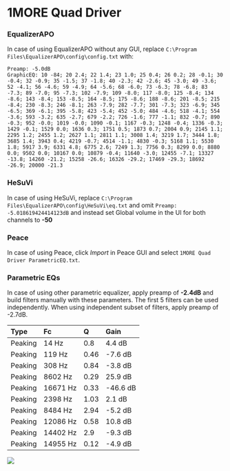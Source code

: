 # 1MORE Quad Driver

### EqualizerAPO
In case of using EqualizerAPO without any GUI, replace `C:\Program Files\EqualizerAPO\config\config.txt`
with:
```
Preamp: -5.0dB
GraphicEQ: 10 -84; 20 2.4; 22 1.4; 23 1.0; 25 0.4; 26 0.2; 28 -0.1; 30 -0.4; 32 -0.9; 35 -1.5; 37 -1.8; 40 -2.3; 42 -2.6; 45 -3.0; 49 -3.6; 52 -4.1; 56 -4.6; 59 -4.9; 64 -5.6; 68 -6.0; 73 -6.3; 78 -6.8; 83 -7.3; 89 -7.0; 95 -7.3; 102 -7.9; 109 -8.0; 117 -8.0; 125 -8.4; 134 -8.6; 143 -8.4; 153 -8.5; 164 -8.5; 175 -8.6; 188 -8.6; 201 -8.5; 215 -8.4; 230 -8.3; 246 -8.1; 263 -7.9; 282 -7.7; 301 -7.3; 323 -6.9; 345 -6.5; 369 -6.1; 395 -5.8; 423 -5.4; 452 -5.0; 484 -4.6; 518 -4.1; 554 -3.6; 593 -3.2; 635 -2.7; 679 -2.2; 726 -1.6; 777 -1.1; 832 -0.7; 890 -0.3; 952 -0.0; 1019 -0.0; 1090 -0.1; 1167 -0.3; 1248 -0.4; 1336 -0.3; 1429 -0.1; 1529 0.0; 1636 0.3; 1751 0.5; 1873 0.7; 2004 0.9; 2145 1.1; 2295 1.2; 2455 1.2; 2627 1.1; 2811 1.1; 3008 1.4; 3219 1.7; 3444 1.8; 3685 1.4; 3943 0.4; 4219 -0.7; 4514 -1.1; 4830 -0.3; 5168 1.1; 5530 1.8; 5917 3.9; 6331 4.8; 6775 2.6; 7249 1.3; 7756 0.3; 8299 0.0; 8880 0.0; 9502 0.0; 10167 0.0; 10879 -0.4; 11640 -3.0; 12455 -7.1; 13327 -13.8; 14260 -21.2; 15258 -26.6; 16326 -29.2; 17469 -29.3; 18692 -26.9; 20000 -21.3
```

### HeSuVi
In case of using HeSuVi, replace `C:\Program Files\EqualizerAPO\config\HeSuVi\eq.txt` and omit `Preamp:
-5.018619424414123dB` and instead set Global volume in the UI for both channels to **-50**

### Peace
In case of using Peace, click *Import* in Peace GUI and select `1MORE Quad Driver ParametricEQ.txt`.

### Parametric EQs
In case of using other parametric equalizer, apply preamp of **-2.4dB** and build filters manually
with these parameters. The first 5 filters can be used independently.
When using independent subset of filters, apply preamp of -2.7dB.

| Type    | Fc       |    Q | Gain     |
|:--------|:---------|:-----|:---------|
| Peaking | 14 Hz    | 0.8  | 4.4 dB   |
| Peaking | 119 Hz   | 0.46 | -7.6 dB  |
| Peaking | 308 Hz   | 0.84 | -3.8 dB  |
| Peaking | 8602 Hz  | 0.29 | 25.9 dB  |
| Peaking | 16671 Hz | 0.33 | -46.6 dB |
| Peaking | 2398 Hz  | 1.03 | 2.1 dB   |
| Peaking | 8484 Hz  | 2.94 | -5.2 dB  |
| Peaking | 12086 Hz | 0.58 | 10.8 dB  |
| Peaking | 14402 Hz | 2.9  | -9.3 dB  |
| Peaking | 14955 Hz | 0.12 | -4.9 dB  |

![](https://raw.githubusercontent.com/jaakkopasanen/AutoEq/master/results/oratory1990/harman_in-ear_2017-1/1MORE%20Quad%20Driver/1MORE%20Quad%20Driver.png)